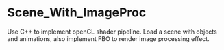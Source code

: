 # Scene_With_ImageProc
Use C++ to implement openGL shader pipeline. 
Load a scene with objects and animations, also implement FBO to render image processing effect.

